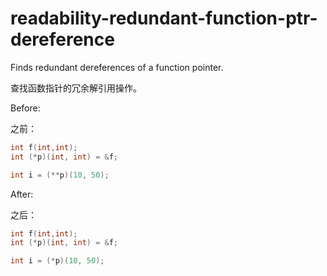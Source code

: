 # readability-redundant-function-ptr-dereference

Finds redundant dereferences of a function pointer.

查找函数指针的冗余解引用操作。

Before:

之前：

```c++
int f(int,int);
int (*p)(int, int) = &f;

int i = (**p)(10, 50);
```

After:

之后：

```c++
int f(int,int);
int (*p)(int, int) = &f;

int i = (*p)(10, 50);
```
